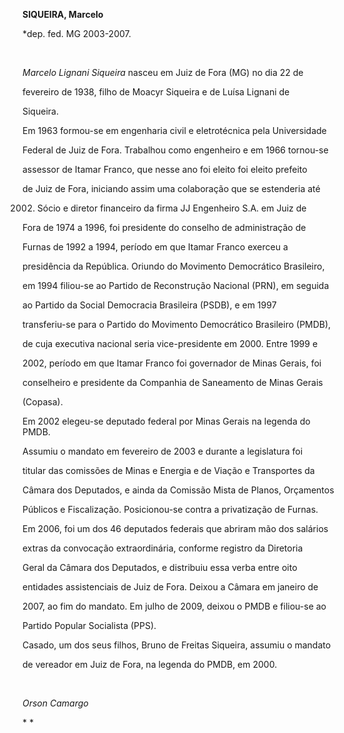 **SIQUEIRA, Marcelo**



\*dep. fed. MG 2003-2007.



 



*Marcelo Lignani Siqueira* nasceu em Juiz de Fora (MG) no dia 22 de

fevereiro de 1938, filho de Moacyr Siqueira e de Luísa Lignani de

Siqueira.



Em 1963 formou-se em engenharia civil e eletrotécnica pela Universidade

Federal de Juiz de Fora. Trabalhou como engenheiro e em 1966 tornou-se

assessor de Itamar Franco, que nesse ano foi eleito foi eleito prefeito

de Juiz de Fora, iniciando assim uma colaboração que se estenderia até

2002. Sócio e diretor financeiro da firma JJ Engenheiro S.A. em Juiz de

Fora de 1974 a 1996, foi presidente do conselho de administração de

Furnas de 1992 a 1994, período em que Itamar Franco exerceu a

presidência da República. Oriundo do Movimento Democrático Brasileiro,

em 1994 filiou-se ao Partido de Reconstrução Nacional (PRN), em seguida

ao Partido da Social Democracia Brasileira (PSDB), e em 1997

transferiu-se para o Partido do Movimento Democrático Brasileiro (PMDB),

de cuja executiva nacional seria vice-presidente em 2000. Entre 1999 e

2002, período em que Itamar Franco foi governador de Minas Gerais, foi

conselheiro e presidente da Companhia de Saneamento de Minas Gerais

(Copasa).



Em 2002 elegeu-se deputado federal por Minas Gerais na legenda do PMDB.

Assumiu o mandato em fevereiro de 2003 e durante a legislatura foi

titular das comissões de Minas e Energia e de Viação e Transportes da

Câmara dos Deputados, e ainda da Comissão Mista de Planos, Orçamentos

Públicos e Fiscalização. Posicionou-se contra a privatização de Furnas.

Em 2006, foi um dos 46 deputados federais que abriram mão dos salários

extras da convocação extraordinária, conforme registro da Diretoria

Geral da Câmara dos Deputados, e distribuiu essa verba entre oito

entidades assistenciais de Juiz de Fora. Deixou a Câmara em janeiro de

2007, ao fim do mandato. Em julho de 2009, deixou o PMDB e filiou-se ao

Partido Popular Socialista (PPS).



Casado, um dos seus filhos, Bruno de Freitas Siqueira, assumiu o mandato

de vereador em Juiz de Fora, na legenda do PMDB, em 2000.



 



*Orson Camargo*



* *



